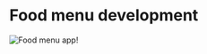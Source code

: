 # Food menu development
![Food menu app!](C:\Users\Kulna\Food-Menu-app\Front-end\public\FoodMenuApp.png")